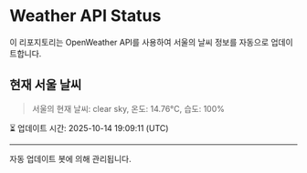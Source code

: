 
# Weather API Status

이 리포지토리는 OpenWeather API를 사용하여 서울의 날씨 정보를 자동으로 업데이트합니다.

## 현재 서울 날씨
> 서울의 현재 날씨: clear sky, 온도: 14.76°C, 습도: 100%

⏳ 업데이트 시간: 2025-10-14 19:09:11 (UTC)

---
자동 업데이트 봇에 의해 관리됩니다.
